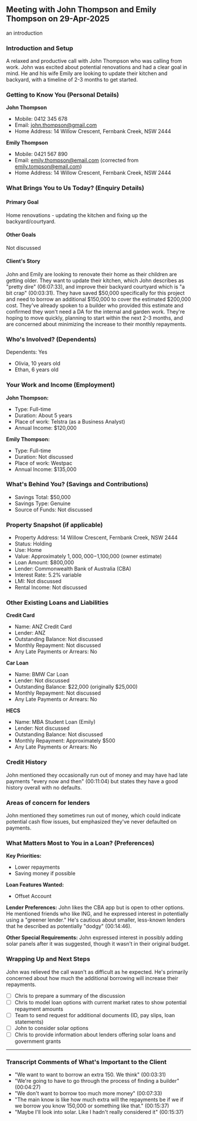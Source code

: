 ## Meeting with John Thompson and Emily Thompson on 29-Apr-2025

an introduction

### Introduction and Setup
A relaxed and productive call with John Thompson who was calling from work. John was excited about potential renovations and had a clear goal in mind. He and his wife Emily are looking to update their kitchen and backyard, with a timeline of 2-3 months to get started.

### Getting to Know You (Personal Details)

**John Thompson**
* Mobile: 0412 345 678
* Email: john.thompson@gmail.com
* Home Address: 14 Willow Crescent, Fernbank Creek, NSW 2444

**Emily Thompson**
* Mobile: 0421 567 890
* Email: emily.thompson@email.com (corrected from emily.tompson@email.com)
* Home Address: 14 Willow Crescent, Fernbank Creek, NSW 2444

### What Brings You to Us Today? (Enquiry Details)

#### Primary Goal
Home renovations - updating the kitchen and fixing up the backyard/courtyard.

#### Other Goals
Not discussed

#### Client's Story
John and Emily are looking to renovate their home as their children are getting older. They want to update their kitchen, which John describes as "pretty dire" (06:07:33), and improve their backyard courtyard which is "a bit crap" (00:03:31). They have saved $50,000 specifically for this project and need to borrow an additional $150,000 to cover the estimated $200,000 cost. They've already spoken to a builder who provided this estimate and confirmed they won't need a DA for the internal and garden work. They're hoping to move quickly, planning to start within the next 2-3 months, and are concerned about minimizing the increase to their monthly repayments.

### Who's Involved? (Dependents)
Dependents: Yes
- Olivia, 10 years old
- Ethan, 6 years old

### Your Work and Income (Employment)

**John Thompson:**
- Type: Full-time
- Duration: About 5 years
- Place of work: Telstra (as a Business Analyst)
- Annual Income: $120,000

**Emily Thompson:**
- Type: Full-time
- Duration: Not discussed
- Place of work: Westpac
- Annual Income: $135,000

### What's Behind You? (Savings and Contributions)
- Savings Total: $50,000
- Savings Type: Genuine
- Source of Funds: Not discussed

### Property Snapshot (if applicable)
- Property Address: 14 Willow Crescent, Fernbank Creek, NSW 2444
- Status: Holding
- Use: Home
- Value: Approximately $1,000,000-$1,100,000 (owner estimate)
- Loan Amount: $800,000
- Lender: Commonwealth Bank of Australia (CBA)
- Interest Rate: 5.2% variable
- LMI: Not discussed
- Rental Income: Not discussed

### Other Existing Loans and Liabilities

**Credit Card**
- Name: ANZ Credit Card
- Lender: ANZ
- Outstanding Balance: Not discussed
- Monthly Repayment: Not discussed
- Any Late Payments or Arrears: No

**Car Loan**
- Name: BMW Car Loan
- Lender: Not discussed
- Outstanding Balance: $22,000 (originally $25,000)
- Monthly Repayment: Not discussed
- Any Late Payments or Arrears: No

**HECS**
- Name: MBA Student Loan (Emily)
- Lender: Not discussed
- Outstanding Balance: Not discussed
- Monthly Repayment: Approximately $500
- Any Late Payments or Arrears: No

### Credit History 
John mentioned they occasionally run out of money and may have had late payments "every now and then" (00:11:04) but states they have a good history overall with no defaults.

### Areas of concern for lenders
John mentioned they sometimes run out of money, which could indicate potential cash flow issues, but emphasized they've never defaulted on payments.

### What Matters Most to You in a Loan? (Preferences)

**Key Priorities:**
- Lower repayments
- Saving money if possible

**Loan Features Wanted:**
- Offset Account

**Lender Preferences:**
John likes the CBA app but is open to other options. He mentioned friends who like ING, and he expressed interest in potentially using a "greener lender." He's cautious about smaller, less-known lenders that he described as potentially "dodgy" (00:14:46).

**Other Special Requirements:**
John expressed interest in possibly adding solar panels after it was suggested, though it wasn't in their original budget.

### Wrapping Up and Next Steps

John was relieved the call wasn't as difficult as he expected. He's primarily concerned about how much the additional borrowing will increase their repayments.

- [ ] Chris to prepare a summary of the discussion
- [ ] Chris to model loan options with current market rates to show potential repayment amounts
- [ ] Team to send request for additional documents (ID, pay slips, loan statements)
- [ ] John to consider solar options
- [ ] Chris to provide information about lenders offering solar loans and government grants

---

### Transcript Comments of What's Important to the Client

* "We want to want to borrow an extra 150. We think" (00:03:31)
* "We're going to have to go through the process of finding a builder" (00:04:27)
* "We don't want to borrow too much more money" (00:07:33)
* "The main know is like how much extra will the repayments be if we if we borrow you know 150,000 or something like that." (00:15:37)
* "Maybe I'll look into solar. Like I hadn't really considered it" (00:15:37)